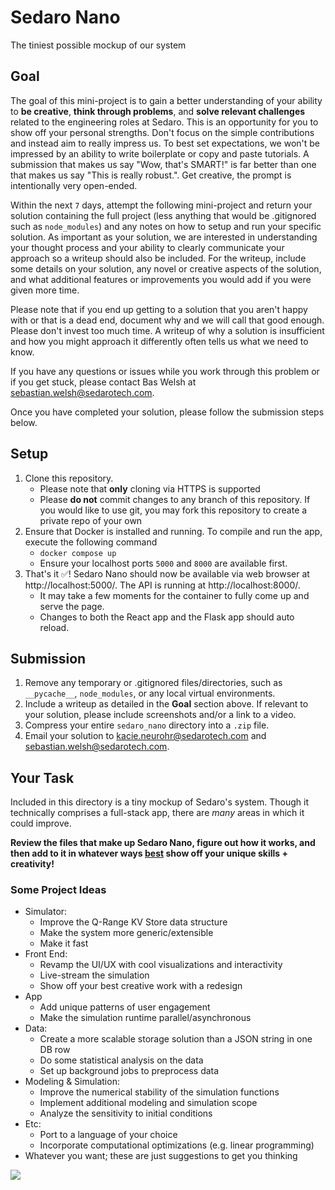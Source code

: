 # Sedaro Nano

The tiniest possible mockup of our system

## Goal

The goal of this mini-project is to gain a better understanding of your ability to **be creative**, **think through problems**, and **solve relevant challenges** related to the engineering roles at Sedaro. This is an opportunity for you to show off your personal strengths. Don't focus on the simple contributions and instead aim to really impress us. To best set expectations, we won't be impressed by an ability to write boilerplate or copy and paste tutorials. A submission that makes us say "Wow, that's SMART!" is far better than one that makes us say "This is really robust.". Get creative, the prompt is intentionally very open-ended.

Within the next `7` days, attempt the following mini-project and return your solution containing the full project (less anything that would be .gitignored such as `node_modules`) and any notes on how to setup and run your specific solution. As important as your solution, we are interested in understanding your thought process and your ability to clearly communicate your approach so a writeup should also be included. For the writeup, include some details on your solution, any novel or creative aspects of the solution, and what additional features or improvements you would add if you were given more time.

Please note that if you end up getting to a solution that you aren't happy with or that is a dead end, document why and we will call that good enough. Please don't invest too much time. A writeup of why a solution is insufficient and how you might approach it differently often tells us what we need to know.

If you have any questions or issues while you work through this problem or if you get stuck, please contact Bas Welsh at sebastian.welsh@sedarotech.com.

Once you have completed your solution, please follow the submission steps below.

## Setup

1. Clone this repository.
   - Please note that **only** cloning via HTTPS is supported
   - Please **do not** commit changes to any branch of this repository. If you would like to use git, you may fork this repository to create a private repo of your own
2. Ensure that Docker is installed and running. To compile and run the app, execute the following command
   - `docker compose up`
   - Ensure your localhost ports `5000` and `8000` are available first.
3. That's it ✅! Sedaro Nano should now be available via web browser at http://localhost:5000/. The API is running at http://localhost:8000/.
   - It may take a few moments for the container to fully come up and serve the page.
   - Changes to both the React app and the Flask app should auto reload.

## Submission

1. Remove any temporary or .gitignored files/directories, such as `__pycache__`, `node_modules`, or any local virtual environments.
2. Include a writeup as detailed in the **Goal** section above. If relevant to your solution, please include screenshots and/or a link to a video.
3. Compress your entire `sedaro_nano` directory into a `.zip` file.
4. Email your solution to kacie.neurohr@sedarotech.com and sebastian.welsh@sedarotech.com.

## Your Task

Included in this directory is a tiny mockup of Sedaro's system. Though it technically comprises a full-stack app, there are _many_ areas in which it could improve.

**Review the files that make up Sedaro Nano, figure out how it works, and then add to it in whatever ways <u>best</u> show off your unique skills + creativity!**

### Some Project Ideas

- Simulator:
  - Improve the Q-Range KV Store data structure
  - Make the system more generic/extensible
  - Make it fast
- Front End:
  - Revamp the UI/UX with cool visualizations and interactivity
  - Live-stream the simulation
  - Show off your best creative work with a redesign
- App
  - Add unique patterns of user engagement
  - Make the simulation runtime parallel/asynchronous
- Data:
  - Create a more scalable storage solution than a JSON string in one DB row
  - Do some statistical analysis on the data
  - Set up background jobs to preprocess data
- Modeling & Simulation:
  - Improve the numerical stability of the simulation functions
  - Implement additional modeling and simulation scope
  - Analyze the sensitivity to initial conditions
- Etc:
  - Port to a language of your choice
  - Incorporate computational optimizations (e.g. linear programming)
- Whatever you want; these are just suggestions to get you thinking

![](./screenshot.png)
